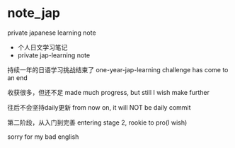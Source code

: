 # note_jap
private japanese learning note

- 个人日文学习笔记
- private jap-learning note

持续一年的日语学习挑战结束了
one-year-jap-learning challenge has come to an end

收获很多，但还不足
made much progress, but still I wish make further

往后不会坚持daily更新
from now on, it will NOT be daily commit

第二阶段，从入门到完善
entering stage 2, rookie to pro(I wish)

sorry for my bad english

